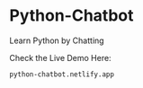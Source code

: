 # Python-Chatbot
Learn Python by Chatting

Check the Live Demo Here:
```
python-chatbot.netlify.app
```
